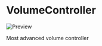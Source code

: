 # VolumeController

![Preview](https://user-images.githubusercontent.com/50171985/133100287-cb128fdb-4092-4d93-ac0a-e7b8ab420321.gif)

Most advanced volume controller
